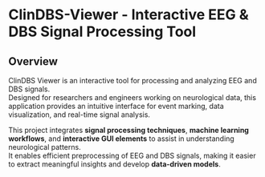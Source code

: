 # ClinDBS-Viewer - Interactive EEG & DBS Signal Processing Tool


## Overview  
ClinDBS Viewer is an interactive tool for processing and analyzing EEG and DBS signals.  
Designed for researchers and engineers working on neurological data, this application provides an intuitive interface for event marking, data visualization, and real-time signal analysis.

This project integrates **signal processing techniques**, **machine learning workflows**, and **interactive GUI elements** to assist in understanding neurological patterns.  
It enables efficient preprocessing of EEG and DBS signals, making it easier to extract meaningful insights and develop **data-driven models**.












